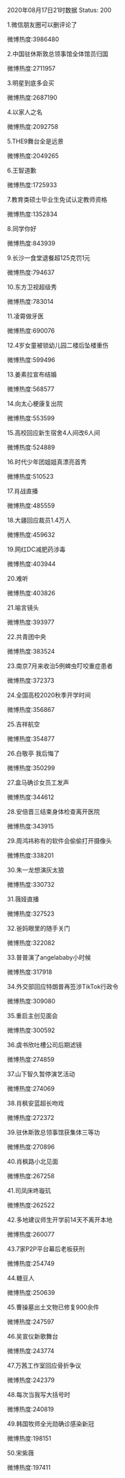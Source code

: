 2020年08月17日21时数据
Status: 200

1.微信朋友圈可以删评论了

微博热度:3986480

2.中国驻休斯敦总领事馆全体馆员归国

微博热度:2711957

3.明星到底多会买

微博热度:2687190

4.以家人之名

微博热度:2092758

5.THE9舞台全是远景

微博热度:2049265

6.王智道歉

微博热度:1725933

7.教育类硕士毕业生免试认定教师资格

微博热度:1352834

8.同学你好

微博热度:843939

9.长沙一食堂退餐超125克罚1元

微博热度:794637

10.东方卫视超级秀

微博热度:783014

11.凌霄做牙医

微博热度:690076

12.4岁女童被锁幼儿园二楼后坠楼重伤

微博热度:599496

13.姜素拉宣布结婚

微博热度:568577

14.向太心梗康复出院

微博热度:553599

15.高校回应新生宿舍4人间改6人间

微博热度:524889

16.时代少年团姐姐真漂亮首秀

微博热度:510523

17.肖战直播

微博热度:485559

18.大疆回应裁员1.4万人

微博热度:459632

19.网红DC减肥药涉毒

微博热度:403944

20.难听

微博热度:403826

21.喻言镜头

微博热度:393977

22.共青团中央

微博热度:383524

23.南京7月来收治5例蜱虫叮咬重症患者

微博热度:372373

24.全国高校2020秋季开学时间

微博热度:356867

25.吉祥航空

微博热度:354877

26.白敬亭 我后悔了

微博热度:350299

27.盒马确诊女员工发声

微博热度:344612

28.安倍晋三结束身体检查离开医院

微博热度:343915

29.周鸿祎称有的软件会偷偷打开摄像头

微博热度:338201

30.朱一龙想演灰太狼

微博热度:330732

31.薇娅直播

微博热度:327523

32.爸妈眼里的随手关门

微博热度:322082

33.普普演了angelababy小时候

微博热度:317918

34.外交部回应特朗普再签涉TikTok行政令

微博热度:309080

35.重启主创见面会

微博热度:300592

36.虞书欣吐槽公司后期滤镜

微博热度:274859

37.山下智久暂停演艺活动

微博热度:274069

38.肖枫安蓝超长吻戏

微博热度:272372

39.驻休斯敦总领事馆获集体三等功

微博热度:270896

40.肖枫路小北见面

微博热度:267258

41.司凤床咚璇玑

微博热度:262522

42.多地建议师生开学前14天不离开本地

微博热度:260077

43.7家P2P平台幕后老板获刑

微博热度:254749

44.糖豆人

微博热度:250639

45.曹操墓出土文物已修复900余件

微博热度:247597

46.吴宣仪新歌舞台

微博热度:243774

47.万茜工作室回应骨折争议

微博热度:242379

48.每次当我写大括号时

微博热度:240819

49.韩国牧师全光勋确诊感染新冠

微博热度:198151

50.宋紫薇

微博热度:197411

